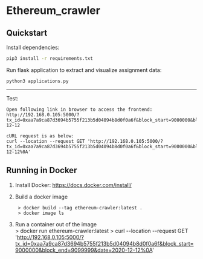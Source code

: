# Ethereum_crawler

## Quickstart

Install dependencies:

```bash
pip3 install -r requirements.txt
```

Run flask application to extract and visualize assignment data:

```bash
python3 applications.py

```


---

Test:

```
Open following link in browser to access the frontend:
http://192.168.0.105:5000/?tx_id=0xaa7a9ca87d3694b5755f213b5d04094b8d0f0a6f&block_start=9000000&block_end=9099999&date=2020-12-12

cURL request is as below:
curl --location --request GET 'http://192.168.0.105:5000/?tx_id=0xaa7a9ca87d3694b5755f213b5d04094b8d0f0a6f&block_start=9000000&block_end=9099999&date=2020-12-12%0A'
```



## Running in Docker

1. Install Docker: https://docs.docker.com/install/

2. Build a docker image
        
        > docker build --tag ethereum-crawler:latest .
        > docker image ls
        
        
3. Run a container out of the image  
        > docker run ethereum-crawler:latest
        > curl --location --request GET 'http://192.168.0.105:5000/?tx_id=0xaa7a9ca87d3694b5755f213b5d04094b8d0f0a6f&block_start=9000000&block_end=9099999&date=2020-12-12%0A'

        
